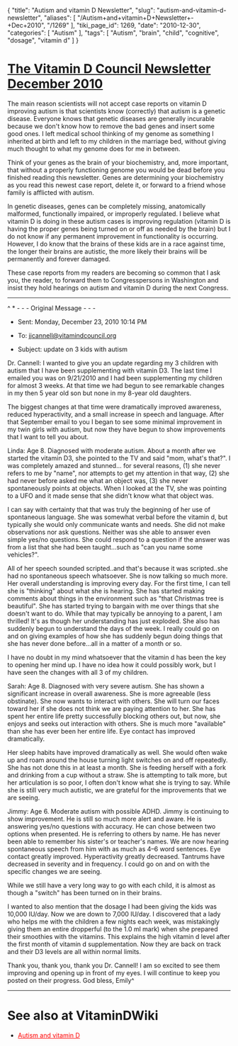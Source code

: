 {
    "title": "Autism and vitamin D Newsletter",
    "slug": "autism-and-vitamin-d-newsletter",
    "aliases": [
        "/Autism+and+vitamin+D+Newsletter+-+Dec+2010",
        "/1269"
    ],
    "tiki_page_id": 1269,
    "date": "2010-12-30",
    "categories": [
        "Autism"
    ],
    "tags": [
        "Autism",
        "brain",
        "child",
        "cognitive",
        "dosage",
        "vitamin d"
    ]
}


# [The Vitamin D Council Newsletter December 2010](http://www.vitamindcouncil.org/newsletter/more-autism-reports.shtml)

The main reason scientists will not accept case reports on vitamin D improving autism is that scientists know (correctly) that autism is a genetic disease. Everyone knows that genetic diseases are generally incurable because we don't know how to remove the bad genes and insert some good ones. I left medical school thinking of my genome as something I inherited at birth and left to my children in the marriage bed, without giving much thought to what my genome does for me in between.

Think of your genes as the brain of your biochemistry, and, more important, that without a properly functioning genome you would be dead before you finished reading this newsletter. Genes are determining your biochemistry as you read this newest case report, delete it, or forward to a friend whose family is afflicted with autism.

In genetic diseases, genes can be completely missing, anatomically malformed, functionally impaired, or improperly regulated. I believe what vitamin D is doing in these autism cases is improving regulation (vitamin D is having the proper genes being turned on or off as needed by the brain) but I do not know if any permanent improvement in functionality is occurring. However, I do know that the brains of these kids are in a race against time, the longer their brains are autistic, the more likely their brains will be permanently and forever damaged.

These case reports from my readers are becoming so common that I ask you, the reader, to forward them to Congresspersons in Washington and insist they hold hearings on autism and vitamin D during the next Congress.

- - - - - - - - - - - - - 

^    * - - - Original Message - - - 

* Sent: Monday, December 23, 2010 10:14 PM

* To: jjcannell@vitamindcouncil.org

* Subject: update on 3 kids with autism

Dr. Cannell: I wanted to give you an update regarding my 3 children with autism that I have been supplementing with vitamin D3. The last time I emailed you was on 9/21/2010 and I had been supplementing my children for almost 3 weeks. At that time we had begun to see remarkable changes in my then 5 year old son but none in my 8-year old daughters.

The biggest changes at that time were dramatically improved awareness, reduced hyperactivity, and a small increase in speech and language. After that September email to you I began to see some minimal improvement in my twin girls with autism, but now they have begun to show improvements that I want to tell you about.

Linda: Age 8. Diagnosed with moderate autism. About a month after we started the vitamin D3, she pointed to the TV and said "mom, what's that?". I was completely amazed and stunned... for several reasons, (1) she never refers to me by "name", nor attempts to get my attention in that way, (2) she had never before asked me what an object was, (3) she never spontaneously points at objects. When I looked at the TV, she was pointing to a UFO and it made sense that she didn't know what that object was.

I can say with certainty that that was truly the beginning of her use of spontaneous language. She was somewhat verbal before the vitamin d, but typically she would only communicate wants and needs. She did not make observations nor ask questions. Neither was she able to answer even simple yes/no questions. She could respond to a question if the answer was from a list that she had been taught...such as "can you name some vehicles?".

All of her speech sounded scripted..and that's because it was scripted..she had no spontaneous speech whatsoever. She is now talking so much more. Her overall understanding is improving every day. For the first time, I can tell she is "thinking" about what she is hearing. She has started making comments about things in the environment such as "that Christmas tree is beautiful". She has started trying to bargain with me over things that she doesn't want to do. While that may typically be annoying to a parent, I am thrilled! It's as though her understanding has just exploded. She also has suddenly begun to understand the days of the week. I really could go on and on giving examples of how she has suddenly begun doing things that she has never done before...all in a matter of a month or so.

I have no doubt in my mind whatsoever that the vitamin d has been the key to opening her mind up. I have no idea how it could possibly work, but I have seen the changes with all 3 of my children.

Sarah: Age 8. Diagnosed with very severe autism. She has shown a significant increase in overall awareness. She is more agreeable (less obstinate). She now wants to interact with others. She will turn our faces toward her if she does not think we are paying attention to her. She has spent her entire life pretty successfully blocking others out, but now, she enjoys and seeks out interaction with others. She is much more "available" than she has ever been her entire life. Eye contact has improved dramatically.

Her sleep habits have improved dramatically as well. She would often wake up and roam around the house turning light switches on and off repeatedly. She has not done this in at least a month. She is feeding herself with a fork and drinking from a cup without a straw. She is attempting to talk more, but her articulation is so poor, I often don't know what she is trying to say. While she is still very much autistic, we are grateful for the improvements that we are seeing.

Jimmy: Age 6. Moderate autism with possible ADHD. Jimmy is continuing to show improvement. He is still so much more alert and aware. He is answering yes/no questions with accuracy. He can chose between two options when presented. He is referring to others by name. He has never been able to remember his sister's or teacher's names. We are now hearing spontaneous speech from him with as much as 4–6 word sentences. Eye contact greatly improved. Hyperactivity greatly decreased. Tantrums have decreased in severity and in frequency. I could go on and on with the specific changes we are seeing.

While we still have a very long way to go with each child, it is almost as though a "switch" has been turned on in their brains.

I wanted to also mention that the dosage I had been giving the kids was 10,000 IU/day. Now we are down to 7,000 IU/day. I discovered that a lady who helps me with the children a few nights each week, was mistakingly giving them an entire dropperful (to the 1.0 ml mark) when she prepared their smoothies with the vitamins. This explains the high vitamin d level after the first month of vitamin d supplementation. Now they are back on track and their D3 levels are all within normal limits.

Thank you, thank you, thank you Dr. Cannell! I am so excited to see them improving and opening up in front of my eyes. I will continue to keep you posted on their progress. God bless, Emily^

- - - - - - - - - - - - - - - - - - - - 

# See also at VitaminDWiki

* <a href="/posts/autism-and-vitamin-d" style="color: red; text-decoration: underline;" title="This link has an unknown page_id: 605">Autism and vitamin D</a>